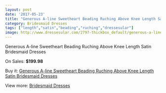 ```yaml
---
layout: post
date: '2017-05-23'
title: "Generous A-line Sweetheart Beading Ruching Above Knee Length Satin Bridesmaid Dresses"
category: Bridesmaid Dresses
tags: ["length","satin","beading","ruching","dressesular"]
image: http://www.dressesular.com/2797-thickbox_default/generous-a-line-sweetheart-beading-ruching-above-knee-length-satin-bridesmaid-dresses.jpg
---
```

Generous A-line Sweetheart Beading Ruching Above Knee Length Satin Bridesmaid Dresses

On Sales: **$199.98**
<a href="https://www.dressesular.com/bridesmaid-dresses/1043-generous-a-line-sweetheart-beading-ruching-above-knee-length-satin-bridesmaid-dresses.html"><amp-img layout="responsive" width="600" height="600" src="//www.dressesular.com/2797-thickbox_default/generous-a-line-sweetheart-beading-ruching-above-knee-length-satin-bridesmaid-dresses.jpg" alt="Generous A-line Sweetheart Beading Ruching Above Knee Length Satin Bridesmaid Dresses 0" /></a>
<a href="https://www.dressesular.com/bridesmaid-dresses/1043-generous-a-line-sweetheart-beading-ruching-above-knee-length-satin-bridesmaid-dresses.html"><amp-img layout="responsive" width="600" height="600" src="//www.dressesular.com/2800-thickbox_default/generous-a-line-sweetheart-beading-ruching-above-knee-length-satin-bridesmaid-dresses.jpg" alt="Generous A-line Sweetheart Beading Ruching Above Knee Length Satin Bridesmaid Dresses 1" /></a>
<a href="https://www.dressesular.com/bridesmaid-dresses/1043-generous-a-line-sweetheart-beading-ruching-above-knee-length-satin-bridesmaid-dresses.html"><amp-img layout="responsive" width="600" height="600" src="//www.dressesular.com/2799-thickbox_default/generous-a-line-sweetheart-beading-ruching-above-knee-length-satin-bridesmaid-dresses.jpg" alt="Generous A-line Sweetheart Beading Ruching Above Knee Length Satin Bridesmaid Dresses 2" /></a>
<a href="https://www.dressesular.com/bridesmaid-dresses/1043-generous-a-line-sweetheart-beading-ruching-above-knee-length-satin-bridesmaid-dresses.html"><amp-img layout="responsive" width="600" height="600" src="//www.dressesular.com/2798-thickbox_default/generous-a-line-sweetheart-beading-ruching-above-knee-length-satin-bridesmaid-dresses.jpg" alt="Generous A-line Sweetheart Beading Ruching Above Knee Length Satin Bridesmaid Dresses 3" /></a>

Buy it: [Generous A-line Sweetheart Beading Ruching Above Knee Length Satin Bridesmaid Dresses](https://www.dressesular.com/bridesmaid-dresses/1043-generous-a-line-sweetheart-beading-ruching-above-knee-length-satin-bridesmaid-dresses.html "Generous A-line Sweetheart Beading Ruching Above Knee Length Satin Bridesmaid Dresses")

View more: [Bridesmaid Dresses](https://www.dressesular.com/4-bridesmaid-dresses "Bridesmaid Dresses")